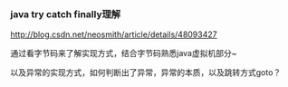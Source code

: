 ### java try catch finally理解

http://blog.csdn.net/neosmith/article/details/48093427

通过看字节码来了解实现方式，结合字节码熟悉java虚拟机部分~



以及异常的实现方式，如何判断出了异常，异常的本质，以及跳转方式goto？